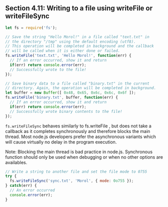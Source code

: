 ## Section 4.11: Writing to a file using writeFile or writeFileSync

```js
let fs = require('fs');

// Save the string "Hello Morol!" in a file called "text.txt" in
// the directory "/tmp" using the default encoding (utf8).
// This operation will be completed in background and the callback
// will be called when it is either done or failed.
fs.writeFile('text.txt', 'Hello Morol!', function(err) {
  // If an error occurred, show it and return
  if(err) return console.error(err);
  // Successfully wrote to the file!
});

// Save binary data to a file called "binary.txt" in the current
// directory. Again, the operation will be completed in background.
let buffer = new Buffer([ 0x48, 0x65, 0x6c, 0x6c, 0x6f ]);
fs.writeFile('binary.txt', buffer, function(err) {
  // If an error occurred, show it and return
  if(err) return console.error(err);
  // Successfully wrote binary contents to the file!
});
```

`fs.writeFileSync` behaves similarly to fs.writeFile , but does not take a callback as 
it completes synchronously and therefore blocks the main thread. Most node.js 
developers prefer the asynchronous variants which will cause virtually no delay in the 
program execution.

Note: Blocking the main thread is bad practice in node.js. Synchronous function should
only be used when debugging or when no other options are availables.

```js
// Write a string to another file and set the file mode to 0755
try {
  fs.writeFileSync('sync.txt', 'Morol', { mode: 0o755 });
} catch(err) {
  // An error occurred
  console.error(err);
}
```